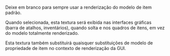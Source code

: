 Deixe em branco para sempre usar a renderização do modelo de item padrão.

Quando selecionada, esta textura será exibida nas interfaces gráficas (barra de atalhos, inventários), quando solta
e nos quadros de itens, em vez do modelo totalmente renderizado.

Esta textura também substituirá quaisquer substituições de modelo de propriedade de item no contexto de renderização da GUI.